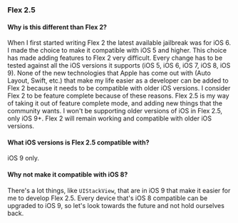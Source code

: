 ### Flex 2.5

#### Why is this different than Flex 2?
When I first started writing Flex 2 the latest available jailbreak was for iOS 6. I made the choice to make it compatible with iOS 5 and higher. This choice has made adding features to Flex 2 very difficult. Every change has to be tested against all the iOS versions it supports (iOS 5, iOS 6, iOS 7, iOS 8, iOS 9). None of the new technologies that Apple has come out with (Auto Layout, Swift, etc.) that make my life easier as a developer can be added to Flex 2 because it needs to be compatible with older iOS versions. I consider Flex 2 to be feature complete because of these reasons. Flex 2.5 is my way of taking it out of feature complete mode, and adding new things that the community wants. I won't be supporting older versions of iOS in Flex 2.5, only iOS 9+. Flex 2 will remain working and compatible with older iOS versions.

#### What iOS versions is Flex 2.5 compatible with?
iOS 9 only.

#### Why not make it compatible with iOS 8?
There's a lot things, like `UIStackView`, that are in iOS 9 that make it easier for me to develop Flex 2.5. Every device that's iOS 8 compatible can be upgraded to iOS 9, so let's look towards the future and not hold ourselves back.
